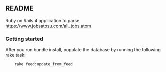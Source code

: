 ## README

Ruby on Rails 4 application to parse https://www.jobsatosu.com/all_jobs.atom

### Getting started
After you run bundle install, populate the database by running the following rake task:

```console
    rake feed:update_from_feed
```